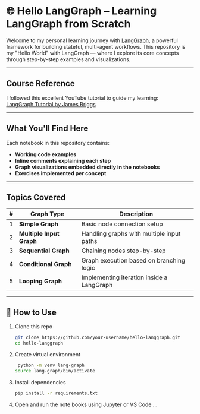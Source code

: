 # 🌐 Hello LangGraph – Learning LangGraph from Scratch

Welcome to my personal learning journey with [LangGraph](https://github.com/langchain-ai/langgraph), a powerful framework for building stateful, multi-agent workflows. This repository is my "Hello World" with LangGraph — where I explore its core concepts through step-by-step examples and visualizations.

---

##  Course Reference

I followed this excellent YouTube tutorial to guide my learning:  
[LangGraph Tutorial by James Briggs](https://www.youtube.com/watch?v=jGg_1h0qzaM&t=5385s)

---

##  What You'll Find Here

Each notebook in this repository contains:

-  **Working code examples**  
-  **Inline comments explaining each step**  
-  **Graph visualizations embedded directly in the notebooks**  
-  **Exercises implemented per concept**

---

##  Topics Covered

| # | Graph Type           | Description                          |
|---|----------------------|------------------------------------|
| 1 | **Simple Graph**      | Basic node connection setup         |
| 2 | **Multiple Input Graph** | Handling graphs with multiple input paths |
| 3 | **Sequential Graph**  | Chaining nodes step-by-step          |
| 4 | **Conditional Graph** | Graph execution based on branching logic |
| 5 | **Looping Graph**     | Implementing iteration inside a LangGraph |

---

## 📝 How to Use

1. Clone this repo  
   ```bash
   git clone https://github.com/your-username/hello-langgraph.git
   cd hello-langgraph
   ```

2. Create virtual environment
    ```bash
     python -m venv lang-graph
    source lang-graph/bin/activate 
    ```

3. Install dependencies
    ```bash
    pip install -r requirements.txt
    ```

4. Open and run the note books using Jupyter or VS Code ...
